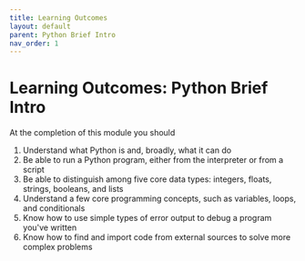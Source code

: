 ```yaml
---
title: Learning Outcomes
layout: default
parent: Python Brief Intro
nav_order: 1
---
```

# Learning Outcomes: Python Brief Intro

At the completion of this module you should

1. Understand what Python is and, broadly, what it can do
2. Be able to run a Python program, either from the interpreter or from a script
3. Be able to distinguish among five core data types: integers, floats, strings, booleans, and lists
4. Understand a few core programming concepts, such as variables, loops, and conditionals
5. Know how to use simple types of error output to debug a program you've written
6. Know how to find and import code from external sources to solve more complex problems